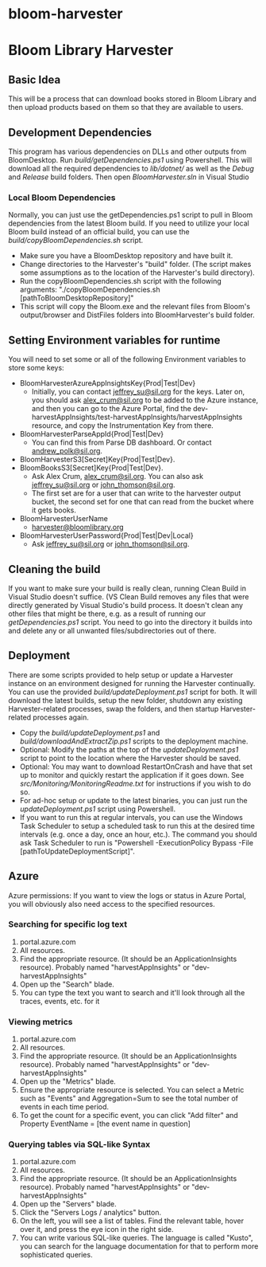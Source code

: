 # bloom-harvester
# Bloom Library Harvester
## Basic Idea
This will be a process that can download books stored in Bloom Library and then upload products based on them so that they are available to users.
## Development Dependencies
This program has various dependencies on DLLs and other outputs from BloomDesktop.
Run _build/getDependencies.ps1_ using Powershell.
This will download all the required dependencies to _lib/dotnet/_ as well as the _Debug_ and _Release_ build folders. Then open _BloomHarvester.sln_ in Visual Studio

### Local Bloom Dependencies
Normally, you can just use the getDependencies.ps1 script to pull in Bloom dependencies from the latest Bloom build. If you need to utilize your local Bloom build instead of an official build, you can use the _build/copyBloomDependencies.sh_ script.
- Make sure you have a BloomDesktop repository and have built it.
- Change directories to the Harvester's "build" folder. (The script makes some assumptions as to the location of the Harvester's build directory).
- Run the copyBloomDependencies.sh script with the following arguments: "./copyBloomDependencies.sh [pathToBloomDesktopRepository]"
- This script will copy the Bloom.exe and the relevant files from Bloom's output/browser and DistFiles folders into BloomHarvester's build folder.

## Setting Environment variables for runtime
You will need to set some or all of the following Environment variables to store some keys:
* BloomHarvesterAzureAppInsightsKey{Prod|Test|Dev}
  * Initially, you can contact jeffrey_su@sil.org for the keys. Later on, you should ask alex_crum@sil.org to be added to the Azure instance, and then you can go to the Azure Portal, find the dev-harvestAppInsights/test-harvestAppInsights/harvestAppInsights resource, and copy the Instrumentation Key from there.
* BloomHarvesterParseAppId{Prod|Test|Dev}
  * You can find this from Parse DB dashboard. Or contact andrew_polk@sil.org.
* BloomHarvesterS3[Secret]Key{Prod|Test|Dev}.
* BloomBooksS3[Secret]Key{Prod|Test|Dev}.
  * Ask Alex Crum, alex_crum@sil.org. You can also ask jeffrey_su@sil.org or john_thomson@sil.org.
  * The first set are for a user that can write to the harvester output bucket, the second set for one that can read from the bucket where it gets books.
* BloomHarvesterUserName
  * harvester@bloomlibrary.org
* BloomHarvesterUserPassword{Prod|Test|Dev|Local}
  * Ask jeffrey_su@sil.org or john_thomson@sil.org.

## Cleaning the build
If you want to make sure your build is really clean, running Clean Build in Visual Studio doesn't suffice. (VS Clean Build removes any files that were directly generated by Visual Studio's build process. It doesn't clean any other files that might be there, e.g. as a result of running our _getDependencies.ps1_ script.  You need to go into the directory it builds into and delete any or all unwanted files/subdirectories out of there.

## Deployment
There are some scripts provided to help setup or update a Harvester instance on an environment designed for running the Harvester continually. You can use the provided _build/updateDeployment.ps1_ script for both. It will download the latest builds, setup the new folder, shutdown any existing Harvester-related processes, swap the folders, and then startup Harvester-related processes again.
* Copy the _build/updateDeployment.ps1_ and _build/downloadAndExtractZip.ps1_ scripts to the deployment machine.
* Optional: Modify the paths at the top of the _updateDeployment.ps1_ script to point to the location where the Harvester should be saved.
* Optional: You may want to download RestartOnCrash and have that set up to monitor and quickly restart the application if it goes down. See _src/Monitoring/MonitoringReadme.txt_ for instructions if you wish to do so.
* For ad-hoc setup or update to the latest binaries, you can just run the _updateDeployment.ps1_ script using Powershell.
* If you want to run this at regular intervals, you can use the Windows Task Scheduler to setup a scheduled task to run this at the desired time intervals (e.g. once a day, once an hour, etc.). The command you should ask Task Scheduler to run is "Powershell -ExecutionPolicy Bypass -File [pathToUpdateDeploymentScript]". 

## Azure
Azure permissions:  If you want to view the logs or status in Azure Portal, you will obviously also need access to the specified resources.

### Searching for specific log text
1. portal.azure.com
2. All resources.
3. Find the appropriate resource. (It should be an ApplicationInsights resource). Probably named "harvestAppInsights" or "dev-harvestAppInsights"
4. Open up the "Search" blade.
5. You can type the text you want to search and it'll look through all the traces, events, etc. for it
### Viewing metrics
1. portal.azure.com
2. All resources.
3. Find the appropriate resource. (It should be an ApplicationInsights resource). Probably named "harvestAppInsights" or "dev-harvestAppInsights"
4. Open up the "Metrics" blade.
5. Ensure the appropriate resource is selected. You can select a Metric such as "Events" and Aggregation=Sum to see the total number of events in each time period.
6. To get the count for a specific event, you can click "Add filter" and Property EventName = [the event name in question]
### Querying tables via SQL-like Syntax
1. portal.azure.com
2. All resources.
3. Find the appropriate resource. (It should be an ApplicationInsights resource). Probably named "harvestAppInsights" or "dev-harvestAppInsights"
4. Open up the "Servers" blade.
5. Click the "Servers Logs / analytics" button.
6. On the left, you will see a list of tables. Find the relevant table, hover over it, and press the eye icon in the right side.
7. You can write various SQL-like queries. The language is called "Kusto", you can search for the language documentation for that to perform more sophisticated queries.
